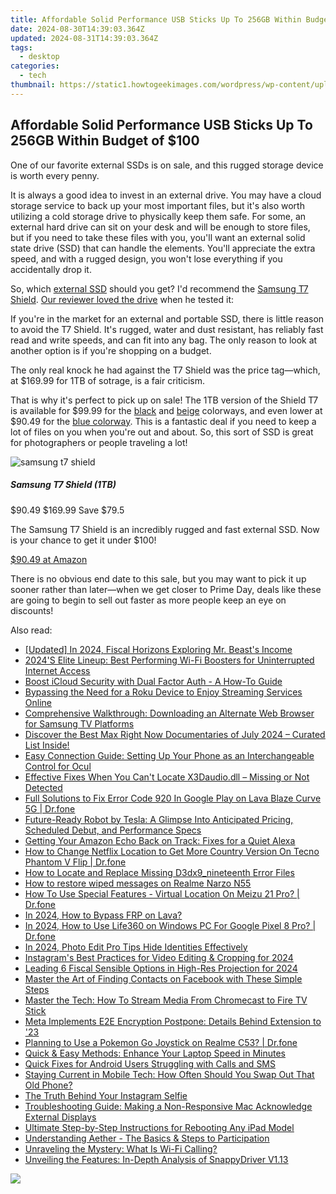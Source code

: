 ```yaml
---
title: Affordable Solid Performance USB Sticks Up To 256GB Within Budget of $100
date: 2024-08-30T14:39:03.364Z
updated: 2024-08-31T14:39:03.364Z
tags:
  - desktop
categories:
  - tech
thumbnail: https://static1.howtogeekimages.com/wordpress/wp-content/uploads/2024/06/52421265339_02de69420c_o.jpg
---
```


## Affordable Solid Performance USB Sticks Up To 256GB Within Budget of $100

One of our favorite external SSDs is on sale, and this rugged storage device is worth every penny.

 It is always a good idea to invest in an external drive. You may have a cloud storage service to back up your most important files, but it's also worth utilizing a cold storage drive to physically keep them safe. For some, an external hard drive can sit on your desk and will be enough to store files, but if you need to take these files with you, you'll want an external solid state drive (SSD) that can handle the elements. You'll appreciate the extra speed, and with a rugged design, you won't lose everything if you accidentally drop it.

 So, which [external SSD](https://facebook-videos.techidaily.com/updated-in-2024-how-to-engage-fans-through-real-time-streams-mobile-edition/) should you get? I'd recommend the [Samsung T7 Shield](https://www.amazon.com/SAMSUNG-Photographers-Creators-MU-PE1T0S-AM/dp/B09VLK9W3S?th=1&tag=hotoge-20&ascsubtag=UUhtgUeUpU2003889&asc%5Frefurl=https%3A%2F%2Fwww.howtogeek.com%2Fget-rugged-reliable-storage-for-under-100%2F&asc%5Fcampaign=Affiliate). [Our reviewer loved the drive](https://ai-video-tools.techidaily.com/new-in-2024-the-ultimate-guide-to-subtitle-editing-on-mac-alternatives-to-subtitle-edit/) when he tested it:

 If you're in the market for an external and portable SSD, there is little reason to avoid the T7 Shield. It's rugged, water and dust resistant, has reliably fast read and write speeds, and can fit into any bag. The only reason to look at another option is if you're shopping on a budget.

 The only real knock he had against the T7 Shield was the price tag—which, at $169.99 for 1TB of sotrage, is a fair criticism. 

 That is why it's perfect to pick up on sale! The 1TB version of the Shield T7 is available for $99.99 for the [black](https://www.amazon.com/dp/B09VLK9W3S?th=1&tag=hotoge-20&ascsubtag=UUhtgUeUpU2003889&asc%5Frefurl=https%3A%2F%2Fwww.howtogeek.com%2Fget-rugged-reliable-storage-for-under-100%2F&asc%5Fcampaign=Affiliate) and [beige](https://www.amazon.com/dp/B09VLH13LX?th=1&tag=hotoge-20&ascsubtag=UUhtgUeUpU2003889&asc%5Frefurl=https%3A%2F%2Fwww.howtogeek.com%2Fget-rugged-reliable-storage-for-under-100%2F&asc%5Fcampaign=Affiliate) colorways, and even lower at $90.49 for the [blue colorway](https://www.amazon.com/dp/B09VLJB2DC?th=1&tag=hotoge-20&ascsubtag=UUhtgUeUpU2003889&asc%5Frefurl=https%3A%2F%2Fwww.howtogeek.com%2Fget-rugged-reliable-storage-for-under-100%2F&asc%5Fcampaign=Affiliate). This is a fantastic deal if you need to keep a lot of files on you when you're out and about. So, this sort of SSD is great for photographers or people traveling a lot!

![samsung t7 shield](https://static1.howtogeekimages.com/wordpress/wp-content/uploads/2023/08/samsung-t7-shield.png) 

#####  Samsung T7 Shield (1TB)

$90.49 $169.99 Save $79.5 

The Samsung T7 Shield is an incredibly rugged and fast external SSD. Now is your chance to get it under $100!

[$90.49 at Amazon](https://www.amazon.com/dp/B09VLJB2DC?th=1&tag=hotoge-20&ascsubtag=UUhtgUeUpU2003889&asc%5Frefurl=https%3A%2F%2Fwww.howtogeek.com%2Fget-rugged-reliable-storage-for-under-100%2F&asc%5Fcampaign=Affiliate) 

 There is no obvious end date to this sale, but you may want to pick it up sooner rather than later—when we get closer to Prime Day, deals like these are going to begin to sell out faster as more people keep an eye on discounts!

<ins class="adsbygoogle"
     style="display:block"
     data-ad-format="autorelaxed"
     data-ad-client="ca-pub-7571918770474297"
     data-ad-slot="1223367746"></ins>



<ins class="adsbygoogle"
     style="display:block"
     data-ad-client="ca-pub-7571918770474297"
     data-ad-slot="8358498916"
     data-ad-format="auto"
     data-full-width-responsive="true"></ins>

<span class="atpl-alsoreadstyle">Also read:</span>
<div><ul>
<li><a href="https://eaxpv-info.techidaily.com/updated-in-2024-fiscal-horizons-exploring-mr-beasts-income/"><u>[Updated] In 2024, Fiscal Horizons  Exploring Mr. Beast's Income</u></a></li>
<li><a href="https://tech-renaissance.techidaily.com/2024s-elite-lineup-best-performing-wi-fi-boosters-for-uninterrupted-internet-access/"><u>2024'S Elite Lineup: Best Performing Wi-Fi Boosters for Uninterrupted Internet Access</u></a></li>
<li><a href="https://tech-renaissance.techidaily.com/1722859039791-boost-icloud-security-with-dual-factor-auth-a-how-to-guide/"><u>Boost iCloud Security with Dual Factor Auth - A How-To Guide</u></a></li>
<li><a href="https://tech-renaissance.techidaily.com/bypassing-the-need-for-a-roku-device-to-enjoy-streaming-services-online/"><u>Bypassing the Need for a Roku Device to Enjoy Streaming Services Online</u></a></li>
<li><a href="https://tech-renaissance.techidaily.com/comprehensive-walkthrough-downloading-an-alternate-web-browser-for-samsung-tv-platforms/"><u>Comprehensive Walkthrough: Downloading an Alternate Web Browser for Samsung TV Platforms</u></a></li>
<li><a href="https://tech-renaissance.techidaily.com/discover-the-best-max-right-now-documentaries-of-july-2024-curated-list-inside/"><u>Discover the Best Max Right Now Documentaries of July 2024 – Curated List Inside!</u></a></li>
<li><a href="https://tech-renaissance.techidaily.com/easy-connection-guide-setting-up-your-phone-as-an-interchangeable-control-for-ocul/"><u>Easy Connection Guide: Setting Up Your Phone as an Interchangeable Control for Ocul</u></a></li>
<li><a href="https://tech-renaissance.techidaily.com/effective-fixes-when-you-cant-locate-x3daudiodll-missing-or-not-detected/"><u>Effective Fixes When You Can't Locate X3Daudio.dll – Missing or Not Detected</u></a></li>
<li><a href="https://howto.techidaily.com/full-solutions-to-fix-error-code-920-in-google-play-on-lava-blaze-curve-5g-drfone-by-drfone-fix-android-problems-fix-android-problems/"><u>Full Solutions to Fix Error Code 920 In Google Play on Lava Blaze Curve 5G | Dr.fone</u></a></li>
<li><a href="https://tech-renaissance.techidaily.com/future-ready-robot-by-tesla-a-glimpse-into-anticipated-pricing-scheduled-debut-and-performance-specs/"><u>Future-Ready Robot by Tesla: A Glimpse Into Anticipated Pricing, Scheduled Debut, and Performance Specs</u></a></li>
<li><a href="https://tech-renaissance.techidaily.com/getting-your-amazon-echo-back-on-track-fixes-for-a-quiet-alexa/"><u>Getting Your Amazon Echo Back on Track: Fixes for a Quiet Alexa</u></a></li>
<li><a href="https://fake-location.techidaily.com/how-to-change-netflix-location-to-get-more-country-version-on-tecno-phantom-v-flip-drfone-by-drfone-virtual-android/"><u>How to Change Netflix Location to Get More Country Version On Tecno Phantom V Flip | Dr.fone</u></a></li>
<li><a href="https://tech-renaissance.techidaily.com/how-to-locate-and-replace-missing-d3dx9nineteenth-error-files/"><u>How to Locate and Replace Missing D3dx9_nineteenth Error Files</u></a></li>
<li><a href="https://blog-min.techidaily.com/how-to-restore-wiped-messages-on-realme-narzo-n55-by-fonelab-android-recover-messages/"><u>How to restore wiped messages on Realme Narzo N55</u></a></li>
<li><a href="https://change-location.techidaily.com/how-to-use-special-features-virtual-location-on-meizu-21-pro-drfone-by-drfone-virtual-android/"><u>How To Use Special Features - Virtual Location On Meizu 21 Pro? | Dr.fone</u></a></li>
<li><a href="https://android-frp.techidaily.com/in-2024-how-to-bypass-frp-on-lava-by-drfone-android/"><u>In 2024, How to Bypass FRP on Lava?</u></a></li>
<li><a href="https://blog-min.techidaily.com/in-2024-how-to-use-life360-on-windows-pc-for-google-pixel-8-pro-drfone-by-drfone-virtual-android/"><u>In 2024, How to Use Life360 on Windows PC For Google Pixel 8 Pro? | Dr.fone</u></a></li>
<li><a href="https://extra-support.techidaily.com/in-2024-photo-edit-pro-tips-hide-identities-effectively/"><u>In 2024, Photo Edit Pro Tips  Hide Identities Effectively</u></a></li>
<li><a href="https://instagram-clips.techidaily.com/instagrams-best-practices-for-video-editing-and-cropping-for-2024/"><u>Instagram's Best Practices for Video Editing & Cropping for 2024</u></a></li>
<li><a href="https://fox-helps.techidaily.com/leading-6-fiscal-sensible-options-in-high-res-projection-for-2024/"><u>Leading 6 Fiscal Sensible Options in High-Res Projection for 2024</u></a></li>
<li><a href="https://tech-renaissance.techidaily.com/master-the-art-of-finding-contacts-on-facebook-with-these-simple-steps/"><u>Master the Art of Finding Contacts on Facebook with These Simple Steps</u></a></li>
<li><a href="https://tech-renaissance.techidaily.com/master-the-tech-how-to-stream-media-from-chromecast-to-fire-tv-stick/"><u>Master the Tech: How To Stream Media From Chromecast to Fire TV Stick</u></a></li>
<li><a href="https://facebook.techidaily.com/meta-implements-e2e-encryption-postpone-details-behind-extension-to-23/"><u>Meta Implements E2E Encryption Postpone: Details Behind Extension to '23</u></a></li>
<li><a href="https://pokemon-go-android.techidaily.com/planning-to-use-a-pokemon-go-joystick-on-realme-c53-drfone-by-drfone-virtual-android/"><u>Planning to Use a Pokemon Go Joystick on Realme C53? | Dr.fone</u></a></li>
<li><a href="https://tech-renaissance.techidaily.com/quick-and-easy-methods-enhance-your-laptop-speed-in-minutes/"><u>Quick & Easy Methods: Enhance Your Laptop Speed in Minutes</u></a></li>
<li><a href="https://tech-renaissance.techidaily.com/quick-fixes-for-android-users-struggling-with-calls-and-sms/"><u>Quick Fixes for Android Users Struggling with Calls and SMS</u></a></li>
<li><a href="https://tech-renaissance.techidaily.com/staying-current-in-mobile-tech-how-often-should-you-swap-out-that-old-phone/"><u>Staying Current in Mobile Tech: How Often Should You Swap Out That Old Phone?</u></a></li>
<li><a href="https://instagram-video-recordings.techidaily.com/the-truth-behind-your-instagram-selfie/"><u>The Truth Behind Your Instagram Selfie</u></a></li>
<li><a href="https://tech-renaissance.techidaily.com/troubleshooting-guide-making-a-non-responsive-mac-acknowledge-external-displays/"><u>Troubleshooting Guide: Making a Non-Responsive Mac Acknowledge External Displays</u></a></li>
<li><a href="https://tech-renaissance.techidaily.com/ultimate-step-by-step-instructions-for-rebooting-any-ipad-model/"><u>Ultimate Step-by-Step Instructions for Rebooting Any iPad Model</u></a></li>
<li><a href="https://tech-renaissance.techidaily.com/understanding-aether-the-basics-and-steps-to-participation/"><u>Understanding Aether - The Basics & Steps to Participation</u></a></li>
<li><a href="https://tech-renaissance.techidaily.com/unraveling-the-mystery-what-is-wi-fi-calling/"><u>Unraveling the Mystery: What Is Wi-Fi Calling?</u></a></li>
<li><a href="https://tech-renaissance.techidaily.com/unveiling-the-features-in-depth-analysis-of-snappydriver-v113/"><u>Unveiling the Features: In-Depth Analysis of SnappyDriver V1.13</u></a></li>
</ul></div>

<!-- affiliate ads begin -->
<a href="https://estore.winxdvd.com/order/checkout.php?PRODS=4081991&QTY=1&AFFILIATE=108875&CART=1"><img src="https://www.winxdvd.com/affiliate/new-banner/wt-500x500.jpg" border="0"></a>
<!-- affiliate ads end -->